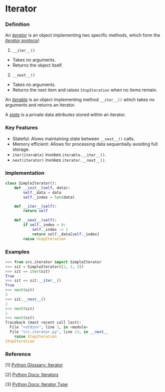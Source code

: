 # Iterator

### Definition
An <u>*iterator*</u> is an object implementing two specific methods, which form the <u>*iterator protocol*</u>:

1. `__iter__()`
- Takes no arguments.
- Returns the object itself.

2. `__next__()`
- Takes no arguments.
- Returns the next item and raises `StopIteration` when no items remain.

An <u>*iterable*</u> is an object implementing method `__iter__()` which takes no arguments and returns an iterator.

A <u>*state*</u> is a private data attributes stored within an iterator.

### Key Features
- Stateful: Alows maintaining state between `__next__()` calls.
- Memory efficient: Allows for processing data sequentially avoiding full storage.
- `iter(iterable)` invokes `iterable.__iter__()`.
- `next(iterator)` invokes `iterator.__next__()`.

### Implementation
```python
class SimpleIterator():
    def __init__(self, data):
        self._data = data
        self._index = len(data)

    def __iter__(self):
        return self
    
    def __next__(self):
        if self._index > 0:
            self._index -= 1
            return self._data[self._index]
        raise StopIteration
```

### Examples
```python
>>> from src.iterator import SimpleIterator
>>> sit = SimpleIterator([1, 2, 3])
>>> sit == iter(sit)
True
>>> sit == sit.__iter__()
True
>>> next(sit)
3
>>> sit.__next__()
2
>>> next(sit)
1
>>> next(sit)
Traceback (most recent call last):
  File "<stdin>", line 1, in <module>
  File "src.iterator.py", line 13, in __next__
    raise StopIteration
StopIteration
```

### Reference
[1] [Python Glossary: Iterator](https://docs.python.org/3/glossary.html#term-iterator)

[2] [Python Docs: Iterators](https://docs.python.org/3/tutorial/classes.html#iterators)

[3] [Python Docs: Iterator Type](https://docs.python.org/3/library/stdtypes.html#iterator-types)